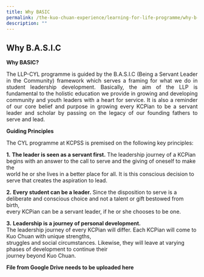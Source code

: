 ```yaml
---
title: Why BASIC
permalink: /the-kuo-chuan-experience/learning-for-life-programme/why-b-a-s-i-c/
description: ""
---
```

## Why B.A.S.I.C


**Why BASIC?**

<p align="justify">The LLP-CYL programme is guided by the B.A.S.I.C (Being a Servant Leader in the Community) framework which serves a framing for what we do in student leadership development. Basically, the aim of the LLP is fundamental to the holistic education we provide in growing and developing community and youth leaders with a heart for service. It is also a reminder of our core belief and purpose in growing every KCPian to be a servant leader and scholar by passing on the legacy of our founding fathers to serve and lead.

  

**Guiding Principles**

The CYL programme at KCPSS is premised on the following key principles:  
  
**1.** **The leader is seen as a servant first.** The leadership journey of a KCPian begins with an answer to the call to serve and the giving of oneself to make the   
world he or she lives in a better place for all. It is this conscious decision to serve that creates the aspiration to lead.  
  
**2.** **Every student can be a leader.** Since the disposition to serve is a deliberate and conscious choice and not a talent or gift bestowed from birth,   
every KCPian can be a servant leader, if he or she chooses to be one. 

  
**3.** **Leadership is a journey of personal development.**   
The leadership journey of every KCPian will differ. Each KCPian will come to Kuo Chuan with unique strengths,   
struggles and social circumstances. Likewise, they will leave at varying phases of development to continue their   
journey beyond Kuo Chuan.


</p>

**File from Google Drive needs to be uploaded here**